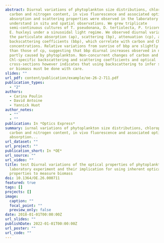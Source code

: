 ```yaml
---
abstract: Diurnal variations of phytoplankton size distributions, chlorophyll,
  carbon and nitrogen content, in vivo fluorescence and associated optical
  absorption and scattering properties were observed in the laboratory to help
  understand in situ and spatial observations. We grew triplicate
  semi-continuous cultures of T. pseudonana, D. tertiolecta, P. tricornutum and
  E. huxleyi under a sinusoidal light regime. We observed diurnal variations in
  the particulate absorption (ap), scattering (bp), attenuation (cp), and
  backscattering coefficients (bbp), which correlate with carbon and Chl
  concentrations. Relative variations from sunrise of bbp are slightly lower
  than those of cp, suggesting that bbp diurnal increases observed in nature are
  partly caused by phytoplankton. Non-concurrent changes of carbon and
  Chl-specific backscattering and scattering coefficients and optical
  cross-sections however indicates that using backscattering to infer scattering
  or biomass must be done with care.
slides: ""
url_pdf: content/publication/example/oe-26-2-711.pdf
publication_types:
  - "2"
authors:
  - Carina Poulin
  - David Antoine
  - Yannick Huot
author_notes:
  - ""
  - ""
publication: In *Optics Express*
summary: iurnal variations of phytoplankton size distributions, chlorophyll,
  carbon and nitrogen content, in vivo fluorescence and associated optical
  absorption...
url_dataset: ""
url_project: ""
publication_short: In *OE*
url_source: ""
url_video: ""
title: test Diurnal variations of the optical properties of phytoplankton in a
  laboratory experiment and their implication for using inherent optical
  properties to measure biomass
doi: 10.1364/OE.26.000711
featured: true
tags: []
projects: []
image:
  caption: ""
  focal_point: ""
  preview_only: false
date: 2018-01-01T00:00:00Z
url_slides: ""
publishDate: 2022-01-01T00:00:00Z
url_poster: ""
url_code: ""
---
```

